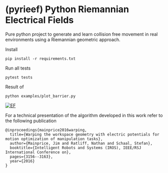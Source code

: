(pyrieef) Python Riemannian Electrical Fields
=============

Pure python project to generate and learn collision free movement
in real environments using a Riemannian geometric approach.

Install

    pip install -r requirements.txt

Run all tests

    pytest tests

Result of

    python examples/plot_barrier.py

[![EF](https://s22.postimg.cc/bqln6ds2p/image.png)](https://postimg.cc/image/62fcfhnq5/)

For a technical presentation of the algorithm developed in this work
refer to the following publication

    @inproceedings{mainprice2016warping,
      title={Warping the workspace geometry with electric potentials for motion optimization of manipulation tasks},
      author={Mainprice, Jim and Ratliff, Nathan and Schaal, Stefan},
      booktitle={Intelligent Robots and Systems (IROS), IEEE/RSJ International Conference on},
      pages={3156--3163},
      year={2016}
    }
